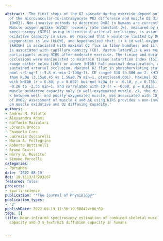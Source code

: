 ---
abstract: 'The final steps of the O2 cascade during exercise depend on the product
  of the microvascular-to-intramyocyte PO2 difference and muscle O2 diffusing capacity
  (DmO2). Non-invasive methods to determine DmO2 in humans are currently unavailable.
  Muscle oxygen uptake (mV̇O2) recovery rate constant (k), measured by near-infrared
  spectroscopy (NIRS) using intermittent arterial occlusions, is associated with muscle
  oxidative capacity in vivo. We reasoned that k would be limited by DmO2 when muscle
  oxygenation is low (kLOW), and hypothesized that: i) k in well-oxygenated muscle
  (kHIGH) is associated with maximal O2 flux in fiber bundles; and ii) ∆k (kHIGH-kLOW)
  is associated with capillary density (CD). Vastus lateralis k was measured in 12
  participants using NIRS after moderate exercise. The timing and duration of arterial
  occlusions were manipulated to maintain tissue saturation index (TSI) within a 10%
  range either below (LOW) or above (HIGH) half-maximal desaturation, assessed during
  sustained arterial occlusion. Maximal O2 flux in phosphorylating state was 37.7±10.6
  pmol·s−1·mg−1 (∼5.8 ml·min−1·100g−1). CD ranged 348 to 586 mm–2. kHIGH was greater
  than kLOW (3.15±0.45 vs 1.56±0.79 min–1, ptextless0.001). Maximal O2 flux was correlated
  with kHIGH (r = 0.80, p = 0.002) but not kLOW (r = -0.10, p = 0.755). Δk ranged
  -0.26 to -2.55 min–1, and correlated with CD (r = -0.68, p = 0.015). mV̇O2 k reflects
  muscle oxidative capacity only in well-oxygenated muscle. ∆k, the difference in
  k between well- and poorly-oxygenated muscle, was associated with CD, a mediator
  of DmO2. Assessment of muscle k and ∆k using NIRS provides a non-invasive window
  on muscle oxidative and O2 diffusing capacity.'
authors:
- Andrea M. Pilotto
- Alessandra Adami
- Raffaele Mazzolari
- Lorenza Brocca
- Emanuela Crea
- Lucrezia Zuccarelli
- Maria A. Pellegrino
- Roberto Bottinelli
- Bruno Grassi
- Harry B. Rossiter
- Simone Porcelli
categories:
- PortaMon
date: '2022-08-19'
doi: 10.1113/JP283267
featured: false
projects:
- sports-science
publication: '*The Journal of Physiology*'
publication_types:
- '2'
publishDate: 2022-08-19 11:36:19.580424+00:00
tags: []
title: Near‐infrared spectroscopy estimation of combined skeletal muscle oxidative
  capacity and O $_textrm2$ diffusion capacity in humans

---
